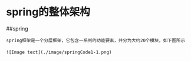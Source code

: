spring的整体架构
============================

##spring

    spring框架是一个分层框架，它包含一系列的功能要素，并分为大约20个模块，如下图所示
     
    ![Image text](./image/springCode1-1.png)